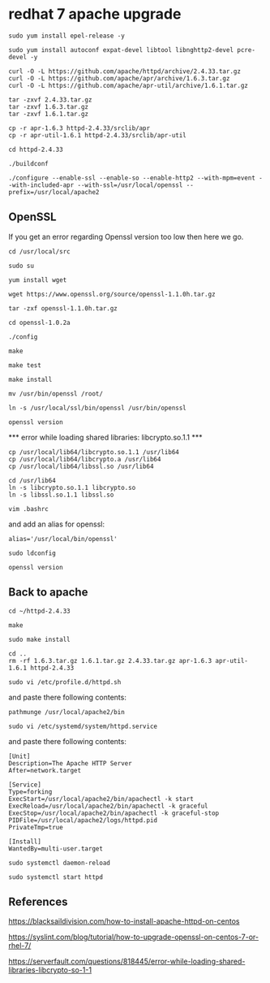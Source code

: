 # redhat 7 apache upgrade

`sudo yum install epel-release -y`

`sudo yum install autoconf expat-devel libtool libnghttp2-devel pcre-devel -y`

```
curl -O -L https://github.com/apache/httpd/archive/2.4.33.tar.gz
curl -O -L https://github.com/apache/apr/archive/1.6.3.tar.gz
curl -O -L https://github.com/apache/apr-util/archive/1.6.1.tar.gz
```

```
tar -zxvf 2.4.33.tar.gz
tar -zxvf 1.6.3.tar.gz
tar -zxvf 1.6.1.tar.gz
```

```
cp -r apr-1.6.3 httpd-2.4.33/srclib/apr
cp -r apr-util-1.6.1 httpd-2.4.33/srclib/apr-util
```

`cd httpd-2.4.33`

`./buildconf`

`./configure --enable-ssl --enable-so --enable-http2 --with-mpm=event --with-included-apr --with-ssl=/usr/local/openssl --prefix=/usr/local/apache2`

## OpenSSL

If you get an error regarding Openssl version too low then here we go.

`cd /usr/local/src`

`sudo su`

`yum install wget`

`wget https://www.openssl.org/source/openssl-1.1.0h.tar.gz`

`tar -zxf openssl-1.1.0h.tar.gz`

`cd openssl-1.0.2a`

`./config`

`make`

`make test`

`make install`

`mv /usr/bin/openssl /root/`

`ln -s /usr/local/ssl/bin/openssl /usr/bin/openssl`

`openssl version`

*** error while loading shared libraries: libcrypto.so.1.1 ***

```
cp /usr/local/lib64/libcrypto.so.1.1 /usr/lib64
cp /usr/local/lib64/libcrypto.a /usr/lib64
cp /usr/local/lib64/libssl.so /usr/lib64
```

```
cd /usr/lib64
ln -s libcrypto.so.1.1 libcrypto.so
ln -s libssl.so.1.1 libssl.so
```

`vim .bashrc`

and add an alias for openssl:

```
alias='/usr/local/bin/openssl'
```

`sudo ldconfig`

`openssl version`

## Back to apache

`cd ~/httpd-2.4.33`

`make`

`sudo make install`

```
cd ..
rm -rf 1.6.3.tar.gz 1.6.1.tar.gz 2.4.33.tar.gz apr-1.6.3 apr-util-1.6.1 httpd-2.4.33
```

`sudo vi /etc/profile.d/httpd.sh`

and paste there following contents:

```
pathmunge /usr/local/apache2/bin
```

`sudo vi /etc/systemd/system/httpd.service`

and paste there following contents:

```
[Unit]
Description=The Apache HTTP Server
After=network.target

[Service]
Type=forking
ExecStart=/usr/local/apache2/bin/apachectl -k start
ExecReload=/usr/local/apache2/bin/apachectl -k graceful
ExecStop=/usr/local/apache2/bin/apachectl -k graceful-stop
PIDFile=/usr/local/apache2/logs/httpd.pid
PrivateTmp=true

[Install]
WantedBy=multi-user.target
```

`sudo systemctl daemon-reload`

`sudo systemctl start httpd`

## References

https://blacksaildivision.com/how-to-install-apache-httpd-on-centos

https://syslint.com/blog/tutorial/how-to-upgrade-openssl-on-centos-7-or-rhel-7/

https://serverfault.com/questions/818445/error-while-loading-shared-libraries-libcrypto-so-1-1